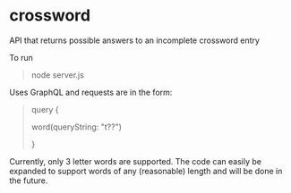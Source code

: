 # crossword
API that returns possible answers to an incomplete crossword entry

To run

  > node server.js

Uses GraphQL and requests are in the form: 

>query {
>
> word(queryString: "t??")
>
>}

Currently, only 3 letter words are supported. The code can easily be expanded to support words of any (reasonable) length and will be done in the future.
